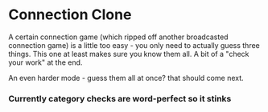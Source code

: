 # Connection Clone

A certain connection game (which ripped off another broadcasted connection game) is a little too easy - you only need to actually guess three things. This one at least makes sure you know them all. A bit of a "check your work" at the end.

An even harder mode - guess them all at once? that should come next.

### Currently category checks are word-perfect so it stinks